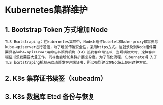 # Kubernetes集群维护

## 1. Bootstrap Token 方式增加 Node

    TLS Bootstraping：在kubernetes集群中，Node上组件kubelet和kube-proxy都需要与kube-apiserver进行通信，为了增加传输安全性，采用https方式。这就涉及到Node组件需要具备kube-apiserver用的证书颁发机构（CA）签发客户端证书，当规模较大时，这种客户端证书颁发需要大量工作，同样也会增加集群扩展复杂度。为了简化流程，Kubernetes引入了TLS bootstraping机制来自动颁发客户端证书，所以强烈建议在Node上使用这种方式。

## 2. K8s 集群证书续签（kubeadm）

## 3. K8s 数据库 Etcd 备份与恢复